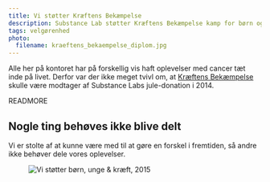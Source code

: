 ```yaml
---
title: Vi støtter Kræftens Bekæmpelse
description: Substance Lab støtter Kræftens Bekæmpelse kamp for børn og unge
tags: velgørenhed
photo:
  filename: kraeftens_bekaempelse_diplom.jpg
---
```

Alle her på kontoret har på forskellig vis haft oplevelser med cancer tæt inde på livet. Derfor var der ikke meget tvivl om, at [Kræftens Bekæmpelse](http://www.cancer.dk/) skulle være modtager af Substance Labs jule-donation i 2014.

READMORE

## Nogle ting behøves ikke blive delt

Vi er stolte af at kunne være med til at gøre en forskel i fremtiden, så andre ikke behøver dele vores oplevelser.

<figure><img src="/images/articles/kraeftens_bekaempelse_2014.png" alt="Vi støtter børn, unge &amp; kræft, 2015"></figure>

